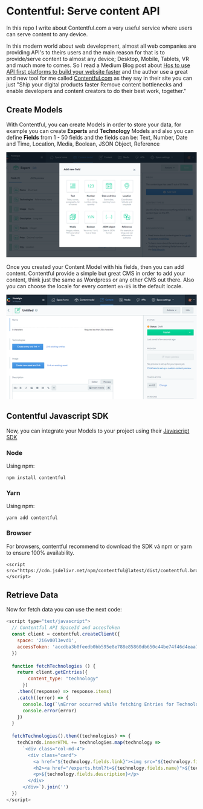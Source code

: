 # Contentful: Serve content API
In this repo I write about Contentful.com a very useful service where users can serve content to any device.

In this modern world about web development, almost all web companies are providing API's to theirs users and the main reason for that is to provide/serve content to almost any device; Desktop, Mobile, Tablets, VR and much more to comes. So I read a Medium Blog post about [Hos to use API first platforms to build your website faster](https://medium.freecodecamp.org/how-to-use-api-first-platforms-to-build-your-websites-faster-e917e8318ee) and the author use a great and new tool for me called [Contentful.com](https://www.contentful.com/) as they say in their site you can just "Ship your digital products faster
Remove content bottlenecks and enable developers and content creators to do their best work, together."

## Create Models
With Contentful, you can create Models in order to store your data, for example you can create **Experts** and **Technology** Models and also you can define **Fields** from 1 - 50 fields and the fields can be: Text, Number, Date and Time, Location, Media, Boolean, JSON Object, Reference

![ContentFul Fields](https://github.com/crisecheverria/contentful-serve-content-API/blob/master/images/contentful-fields.png)

Once you created your Content Model with his fields, then you can add content. Contentful provide a simple but great CMS in order to add your content, think just the same as Wordpress or any other CMS out there. Also you can choose the locale for every content `en-US` is the default locale.

![ContentFul CMS](https://github.com/crisecheverria/contentful-serve-content-API/blob/master/images/contentful-cms.png)

## Contentful Javascript SDK
Now, you can integrate your Models to your project using their [Javascript SDK](https://github.com/contentful/contentful.js)

### Node
Using npm:
```
npm install contentful
```
### Yarn
Using npm:
```
yarn add contentful
```
### Browser
For browsers, contentful recommend to download the SDK vá npm or yarn to ensure 100% availability.
```
<script src="https://cdn.jsdelivr.net/npm/contentful@latest/dist/contentful.browser.min.js"></script>
```
## Retrieve Data
Now for fetch data you can use the next code:
```javascript
<script type="text/javascript">
  // Contentful API SpaceId and accesToken
  const client = contentful.createClient({
    space: '2i6v00l3evd1',
    accessToken: 'accdba3b0feedb0bb595e8e788e85860db650c44be74f46d4eaa7dc733bb6b5c'
  })

  function fetchTechnologies () {
    return client.getEntries({
        content_type: "technology"
      })
    .then((response) => response.items)
    .catch((error) => {
      console.log(`\nError occurred while fetching Entries for Technology:`)
      console.error(error)
    })
  }

  fetchTechnologies().then((technologies) => {
    techCards.innerHTML += technologies.map(technology => 
      `<div class="col-md-4">
        <div class="card">
          <a href="${technology.fields.link}"><img src="${technology.fields.logo.fields.file.url}" class="small-logo" /></a>
          <h2><a href="/experts.html?t=${technology.fields.name}">${technology.fields.name}</a></h2>
          <p>${technology.fields.description}</p>
        </div>
      </div>`).join('')
  })
</script>
```
